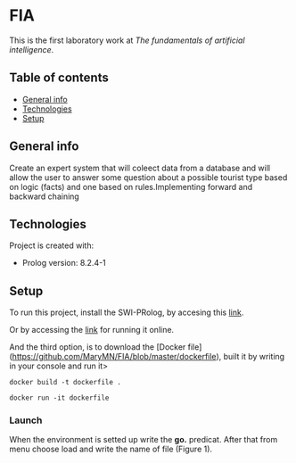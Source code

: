 # FIA

This is the first laboratory work at *The fundamentals of artificial intelligence*.

## Table of contents
* [General info](#general-info)
* [Technologies](#technologies)
* [Setup](#setup)

## General info

Create an expert system that will coleect data  from a database and will allow the user to
answer some question about a possible tourist type based on logic (facts) and one based
on rules.Implementing forward and backward chaining
	
## Technologies
Project is created with:
* Prolog version: 8.2.4-1
	
## Setup
To run this project, install the SWI-PRolog, by accesing this [link](https://www.swi-prolog.org/download/stable).

Or by accessing the [link](https://swish.swi-prolog.org/) for running it online.

And the third option, is to download the [Docker file] (https://github.com/MaryMN/FIA/blob/master/dockerfile), built it by writing in your console and run it>
```
docker build -t dockerfile .
```
```
docker run -it dockerfile
```

### Launch

When the environment is setted up write the **go.** predicat.
After that from menu choose load and write the name of file (Figure 1).

